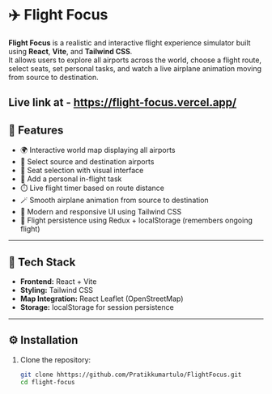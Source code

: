 # ✈️ Flight Focus

**Flight Focus** is a realistic and interactive flight experience simulator built using **React**, **Vite**, and **Tailwind CSS**.  
It allows users to explore all airports across the world, choose a flight route, select seats, set personal tasks, and watch a live airplane animation moving from source to destination.

Live link at - https://flight-focus.vercel.app/
---

## 🚀 Features

- 🌍 Interactive world map displaying all airports  
- 🛫 Select source and destination airports  
- 💺 Seat selection with visual interface  
- 📝 Add a personal in-flight task  
- ⏱️ Live flight timer based on route distance   
- 🪄 Smooth airplane animation from source to destination  
- 🎨 Modern and responsive UI using Tailwind CSS  
- 💾 Flight persistence using Redux + localStorage (remembers ongoing flight)

---

## 🧰 Tech Stack

- **Frontend:** React + Vite  
- **Styling:** Tailwind CSS  
- **Map Integration:** React Leaflet (OpenStreetMap)  
- **Storage:** localStorage for session persistence

---

## ⚙️ Installation

1. Clone the repository:
   ```bash
   git clone hhttps://github.com/Pratikkumartulo/FlightFocus.git
   cd flight-focus
